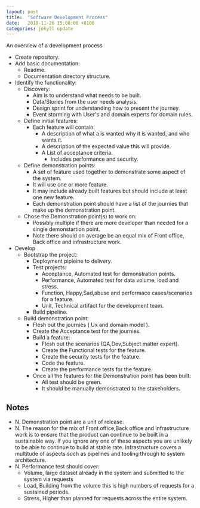 ```yaml
---
layout: post
title:  "Software Development Process"
date:   2018-11-26 15:08:00 +0100
categories: jekyll update
---
```


An overview of a development process

- Create repository.
- Add basic documentation:
    - Readme.
    - Documentation directory structure.
- Identify the functionality:
    - Discovery:
        - Aim is to understand what needs to be built.
        - Data/Stories from the user needs analysis.
        - Design sprint for understanding how to present the journey.
        - Event storming with User's and domain experts for domain rules.
    - Define initial features:
        - Each feature will contain:
            - A description of what a is wanted why it is wanted, and who wants it. 
            - A description of the expected value this will provide.
            - A List of acceptance criteria.
                - Includes performance and security.
    - Define demonstration points:
        - A set of feature used together to demonstrate some aspect of the system.
        - It will use one or more feature.
        - It may include already built features but should include at least one new feature.
        - Each demonstration point should have a list of the journies that make up the demonstration point.
    - Chose the Demonstration point(s) to work on:
        - Possibly multiple if there are more developer than needed for a single demonstartion point.
        - Note there should on average be an equal mix of Front office, Back office and infrastructure work.
- Develop
    - Bootstrap the project:
        - Deployment pipleine to delivery.
        - Test projects:
            - Acceptance, Automated test for demonstration points.
            - Performance, Automated test for data volume, load and stress.
            - Function, Happy,Sad,abuse and performace cases/scenarios for a feature.
            - Unit, Technical artifact for the development team.
        - Build pipeline.
    - Build demonstration point:
        - Flesh out the journies ( Ux and domain model ).
        - Create the Acceptance test for the journies.
        - Build a feature:
            - Flesh out the scenarios (QA,Dev,Subject matter expert).
            - Create the Functional tests for the feature.
            - Create the security tests for the feature.
            - Code the feature.
            - Create the performance tests for the feature.
        - Once all the features for the Demonstration point has been built:
            - All test should be green.
            - It should be manually demonstrated to the stakeholders.

## Notes

- N. Demonstration point are a unit of release.
- N. The reason for the mix of Front office,Back office and infrastructure work is to ensure that the product can continue to be built in a sustainable way.  If you ignore any one of these aspects you are unlikely to be able to continue to build at stable rate. Infrastructure covers a multitude of aspects such as pipelines and tooling through to system architecture.
- N. Performance test should cover:
    - Volume, large dataset already in the system and submitted to the system via requests
    - Load, Building from the volume this is high numbers of requests for a sustained periods.
    - Stress, Higher than planned for requests across the entire system.
